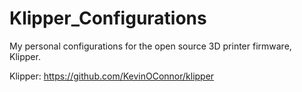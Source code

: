 # Klipper_Configurations
My personal configurations for the open source 3D printer firmware, Klipper.

  Klipper: https://github.com/KevinOConnor/klipper
